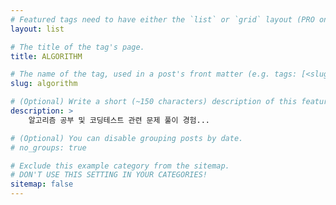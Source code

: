```yaml
---
# Featured tags need to have either the `list` or `grid` layout (PRO only).
layout: list

# The title of the tag's page.
title: ALGORITHM

# The name of the tag, used in a post's front matter (e.g. tags: [<slug>]).
slug: algorithm

# (Optional) Write a short (~150 characters) description of this featured tag.
description: >
    알고리즘 공부 및 코딩테스트 관련 문제 풀이 경험...

# (Optional) You can disable grouping posts by date.
# no_groups: true

# Exclude this example category from the sitemap.
# DON'T USE THIS SETTING IN YOUR CATEGORIES!
sitemap: false
---
```

